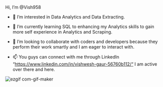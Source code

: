Hi, I’m @Vish958

- 👀 I’m interested in Data Analytics and Data Extracting.

- 🌱 I’m currently learning SQL to enhancing my Analytics skills to gain more self experience in Analytics and Scraping.

- 💞️ I’m looking to collaborate with coders and developers because they perform their work smartly and I am eager to interact with.

- 📫 You guys can connect with me through LinkedIn “https://www.linkedin.com/in/vishwesh-gaur-56760b112/“ I am active over there and here.
<!---
Vish958/Vish958 is a ✨ special ✨ repository because its `README.md` (this file) appears on your GitHub profile.
You can click the Preview link to take a look at your changes.
--->

![ezgif com-gif-maker](https://user-images.githubusercontent.com/52960742/115421816-ee403700-a219-11eb-9ec5-0c1d8e8a0417.gif)


